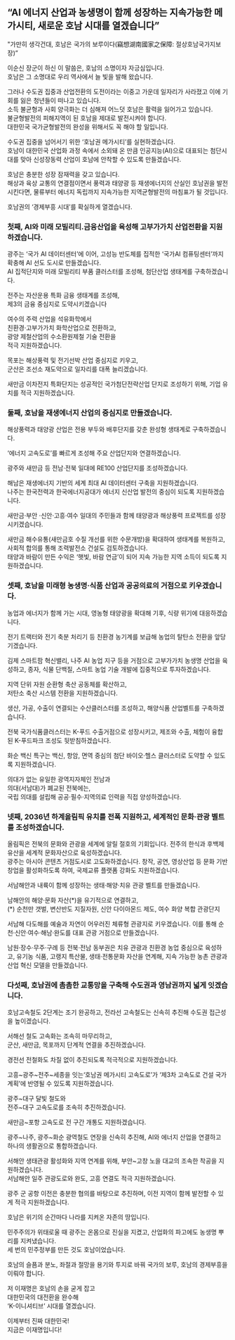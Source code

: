## “AI 에너지 산업과 농생명이 함께 성장하는 지속가능한 메가시티, 새로운 호남 시대를 열겠습니다”
"가만히 생각건대, 호남은 국가의 보루이다(竊想湖南國家之保障: 절상호남국가지보장)”  

이순신 장군이 하신 이 말씀은, 호남의 소명이자 자긍심입니다.   
호남은 그 소명대로 우리 역사에서 늘 빛을 발해 왔습니다.   

그러나 수도권 집중과 산업전환의 도전이라는 이중고 가운데 일자리가 사라졌고 이에 기회를 잃은 청년들이 떠나고 있습니다.  
소득 불균형과 사회 양극화는 더 심해져 어느덧 호남은 활력을 잃어가고 있습니다.   
불균형발전의 피해지역이 된 호남을 제대로 발전시켜야 합니다.   
대한민국 국가균형발전의 완성을 위해서도 꼭 해야 할 일입니다.   

수도권 집중을 넘어서기 위한 ‘호남권 메가시티’를 실현하겠습니다.   
호남이 대한민국 산업화 과정 속에서 소외돼 온 만큼 인공지능(AI)으로 대표되는 첨단시대를 맞아 신성장동력 산업이 호남에 안착할 수 있도록 만들겠습니다.  

호남은 충분한 성장 잠재력을 갖고 있습니다.   
해상과 육상 교통의 연결점이면서 풍력과 태양광 등 재생에너지의 산실인 호남권을 발전시킨다면, 물류부터 에너지 독립까지 지속가능한 지역균형발전의 마침표가 될 것입니다.   

호남권의 ‘경제부흥 시대’를 확실하게 열겠습니다.  

### 첫째, AI와 미래 모빌리티․금융산업을 육성해 고부가가치 산업전환을 지원하겠습니다.
광주는 ‘국가 AI 데이터센터’에 이어, 고성능 반도체를 집적한 ‘국가AI 컴퓨팅센터’까지 확충해 AI 선도 도시로 만들겠습니다.  
AI 집적단지와 미래 모빌리티 부품 클러스터를 조성해, 첨단산업 생태계를 구축하겠습니다.  

전주는 자산운용 특화 금융 생태계를 조성해,  
제3의 금융 중심지로 도약시키겠습니다  

여수의 주력 산업을 석유화학에서  
친환경·고부가가치 화학산업으로 전환하고,  
광양 제철산업의 수소환원제철 기술 전환을  
적극 지원하겠습니다.  

목포는 해상풍력 및 전기선박 산업 중심지로 키우고,  
군산은 조선소 재도약으로 일자리를 대폭 늘리겠습니다.  

새만금 이차전지 특화단지는 성공적인 국가첨단전략산업 단지로 조성하기 위해, 기업 유치를 적극 지원하겠습니다.  

### 둘째, 호남을 재생에너지 산업의 중심지로 만들겠습니다.
해상풍력과 태양광 산업은 전용 부두와 배후단지를 갖춘 완성형 생태계로 구축하겠습니다.  

‘에너지 고속도로’를 빠르게 조성해 주요 산업단지와 연결하겠습니다.  

광주와 새만금 등 전남·전북 일대에 RE100 산업단지를 조성하겠습니다.  

해남은 재생에너지 기반의 세계 최대 AI 데이터센터 구축을 지원하겠습니다.  
나주는 한국전력과 한국에너지공대가 에너지 신산업 발전의 중심이 되도록 지원하겠습니다.   

새만금·부안 ·신안·고흥·여수 일대의 주민들과 함께 태양광과 해상풍력 프로젝트를 성장시키겠습니다.  

새만금 해수유통(새만금호 수질 개선를 위한 수문개방)을 확대하여 생태계를 복원하고, 사회적 합의를 통해 조력발전소 건설도 검토하겠습니다.  
태양과 바람이 만든 수익은 ‘햇빛, 바람 연금’이 되어 지속 가능한 지역 소득이 되도록 지원하겠습니다.  

### 셋째, 호남을 미래형 농생명·식품 산업과 공공의료의 거점으로 키우겠습니다.
농업과 에너지가 함께 가는 시대, 영농형 태양광을 확대해 기후, 식량 위기에 대응하겠습니다.  

전기 트랙터와 전기 축분 처리기 등 친환경 농기계를 보급해 농업의 탈탄소 전환을 앞당기겠습니다.  

김제 스마트팜 혁신밸리, 나주 AI 농업 지구 등을 거점으로 고부가가치 농생명 산업을 육성하고, 종자, 식물 단백질, 스마트 농업 기술 개발에 집중적으로 투자하겠습니다.  

지역 단위 자원 순환형 축산 공동체를 확산하고,  
저탄소 축산 시스템 전환을 지원하겠습니다.  

생산, 가공, 수출이 연결되는 수산클러스터를 조성하고, 해양식품 산업벨트를 구축하겠습니다.  

전북 국가식품클러스터는 K-푸드 수출거점으로 성장시키고, 제조와 수출, 체험이 융합된 K-푸드파크 조성도 뒷받침하겠습니다.  

화순 백신 특구는 백신, 항암, 면역 중심의 첨단 바이오‧헬스 클러스터로 도약할 수 있도록 지원하겠습니다.  

의대가 없는 유일한 광역지자체인 전남과  
의대(서남대)가 폐교된 전북에는,  
국립 의대를 설립해 공공·필수·지역의료 인력을 직접 양성하겠습니다.  

### 넷째, 2036년 하계올림픽 유치를 전폭 지원하고, 세계적인 문화·관광 벨트를 조성하겠습니다.
올림픽은 전북의 문화와 관광을 세계에 알릴 절호의 기회입니다. 전주의 한식과 후백제 유산을 세계적 문화자산으로 육성하겠습니다.  
광주는 아시아 콘텐츠 거점도시로 고도화하겠습니다. 창작, 공연, 영상산업 등 문화 기반 창업을 활성화하도록 하여, 국제교류 플랫폼 강화도 지원하겠습니다.  

서남해안과 내륙이 함께 성장하는 생태·해양·치유 관광 벨트를 만들겠습니다.  

남해안의 해양·문화 자산(\*)을 유기적으로 연결하고,   
(*) 순천만 갯벌, 변산반도 지질자원, 신안 다이아몬드 제도, 여수 화양 복합 관광단지   

서남해 다도해를 예술과 자연이 어우러진 체류형 관광지로 키우겠습니다. 이를 통해 순천·신안·여수·해남·완도를 대표 관광 거점으로 만들겠습니다.  

남원·장수·무주·구례 등 전북·전남 동부권은 치유 관광과 친환경 농업 중심으로 육성하고, 유기농 식품, 고랭지 특산물, 생태·전통문화 자산을 연계해, 지속 가능한 농촌 관광과 산업 혁신 모델을 만들겠습니다.  

### 다섯째, 호남권에 촘촘한 교통망을 구축해 수도권과 영남권까지 넓게 잇겠습니다.
호남고속철도 2단계는 조기 완공하고, 전라선 고속철도는 신속히 추진해 수도권 접근성을 높이겠습니다.  

서해선 철도 고속화는 조속히 마무리하고,  
군산, 새만금, 목포까지 단계적 연결을 추진하겠습니다.  

경전선 전철화도 차질 없이 추진되도록 적극적으로 지원하겠습니다.  

고흥~광주~전주~세종을 잇는‘호남권 메가시티 고속도로’가 ‘제3차 고속도로 건설 국가 계획’에 반영될 수 있도록 지원하겠습니다.  

광주~대구 달빛 철도와  
전주~대구 고속도로를 조속히 추진하겠습니다.  

새만금~포항 고속도로 전 구간 개통도 지원하겠습니다.  

광주~나주, 광주~화순 광역철도 연장을 신속히 추진해, AI와 에너지 산업을 연결하고 하나의 생활권으로 통합하겠습니다.  

서해안 생태관광 활성화와 지역 연계를 위해, 부안~고창 노을 대교의 조속한 착공을 지원하겠습니다.  
서남해안 일주 관광도로와 완도, 고흥 연결도 적극 지원하겠습니다.  

광주 군 공항 이전은 충분한 협의를 바탕으로 추진하며, 이전 지역이 함께 발전할 수 있게 적극 지원하겠습니다.  

호남은 위기의 순간마다 나라를 지켜온 자존의 땅입니다.  

민주주의가 위태로울 때 광주는 온몸으로 진실을 지켰고, 산업화의 파고에도 농생명 뿌리를 지켜냈습니다.  
세 번의 민주정부를 만든 것도 호남이었습니다.  

호남의 슬픔과 분노, 좌절과 절망을 용기와 투지로 바꿔 국가의 보루, 호남의 경제부흥을 이뤄야 합니다.   

저 이재명은 호남의 손을 굳게 잡고  
대한민국의 대전환을 완수해  
‘K-이니셔티브’ 시대를 열겠습니다.   

이제부터 진짜 대한민국!  
지금은 이재명입니다!
